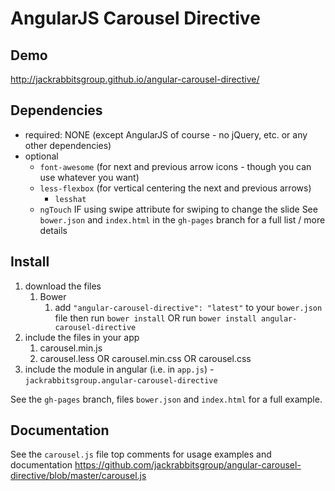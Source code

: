 # AngularJS Carousel Directive

## Demo
http://jackrabbitsgroup.github.io/angular-carousel-directive/

## Dependencies
- required: NONE (except AngularJS of course - no jQuery, etc. or any other dependencies)
- optional
	- `font-awesome` (for next and previous arrow icons - though you can use whatever you want)
	- `less-flexbox` (for vertical centering the next and previous arrows)
		- `lesshat`
	- `ngTouch` IF using swipe attribute for swiping to change the slide
See `bower.json` and `index.html` in the `gh-pages` branch for a full list / more details

## Install
1. download the files
	1. Bower
		1. add `"angular-carousel-directive": "latest"` to your `bower.json` file then run `bower install` OR run `bower install angular-carousel-directive`
2. include the files in your app
	1. carousel.min.js
	2. carousel.less OR carousel.min.css OR carousel.css
3. include the module in angular (i.e. in `app.js`) - `jackrabbitsgroup.angular-carousel-directive`

See the `gh-pages` branch, files `bower.json` and `index.html` for a full example.


## Documentation
See the `carousel.js` file top comments for usage examples and documentation
https://github.com/jackrabbitsgroup/angular-carousel-directive/blob/master/carousel.js